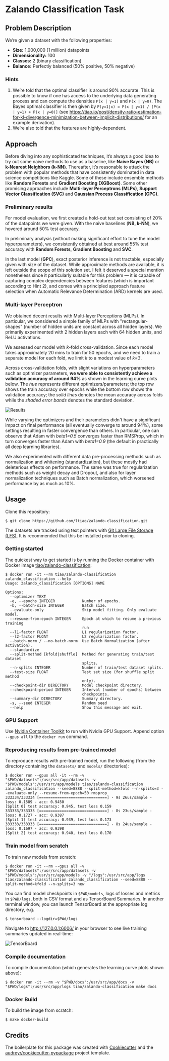 # Zalando Classification Task

## Problem Description

We’re given a dataset with the following properties:

* **Size:** 1,000,000 (1 million) datapoints
* **Dimensionality:** 100
* **Classes:** 2 (binary classification)
* **Balance:** Perfectly balanced (50% positive, 50% negative)

### Hints

1. We’re told that the optimal classifier is around 90% accurate. This is 
   possible to know if one has access to the underlying data generating process 
   and can compute the densities `P(x | y=1)` and `P(x | y=0)`. 
   The Bayes optimal classifier is then given by `P(y=1|x) = P(x | y=1) / [P(x | y=1) + P(x | y=0)]` 
   (see https://tiao.io/post/density-ratio-estimation-for-kl-divergence-minimization-between-implicit-distributions/ 
   for an example derivation).
2. We’re also told that the features are highly-dependent.

## Approach

Before diving into any sophisticated techniques, it’s always a good idea to try
out some naive methods to use as a baseline, like **Naive Bayes (NB)** or 
**k-Nearest Neighbors (k-NN)**. 
Thereafter, it’s reasonable to attack the problem with popular methods that 
have consistently dominated in data science competitions like Kaggle. Some of 
these include ensemble methods like **Random Forests** and **Gradient Boosting (XGBoost)**. 
Some other promising approaches include **Multi-layer Perceptrons (MLPs)**, 
**Support Vector Classification (SVC)** and **Gaussian Process Classification (GPC)**. 

### Preliminary results

For model evaluation, we first created a hold-out test set  consisting of 20% 
of the datapoints we were given. With the naive baselines (**NB, k-NN**), we 
hovered around 50% test accuracy.

In preliminary analysis (without making significant effort to tune the model 
hyperparameters), we consistently obtained at best around 55% test accuracy 
with **Random Forests**, **Gradient Boosting** and **SVC**.

In the last model (**GPC**), exact posterior inference is not tractable, 
especially given with size of the dataset. While approximate methods are 
available, it is left outside the scope of this solution set. I felt it 
deserved a special mention nonetheless since it particularly suitable for this 
problem — it is capable of capturing complex dependencies between features
(which is important according to Hint 2), and comes with a principled approach
feature selection when Automatic Relevance Determination (ARD) kernels are used.

### **Multi-layer Perceptron**

We obtained decent results with Multi-layer Perceptions (MLPs). In particular, 
we considered a simple family of MLPs with "rectangular-shapes" (number 
of hidden units are constant across all hidden layers). We primarily 
experimented with 2 hidden layers each with 64 hidden units, and ReLU 
activations.

We assessed our model with *k*-fold cross-validation. Since each model takes 
approximately 20 mins to train for 50 epochs, and we need to train a separate 
model for each fold, we limit *k* to a modest value of *k=3*.

Across cross-validation folds, with slight variations on hyperparameters such
as optimizer parameters, **we were able to consistently achieve a validation accuracy of around 94%** as shown in the learning curve plots below. 
The *hue* represents different optimizers/parameters; the top row shows the 
train accuracy over epochs while the bottom row shows the validation accuracy;
the *solid lines* denotes the mean accuracy across folds while the *shaded 
error bands* denotes the standard deviation.

![Results](results-2.hires.png)

While varying the optimizers and their parameters didn't have a significant 
impact on final performance (all eventually converge to around 94%), some 
settings resulting in faster convergence than others. In particular, one can
observe that Adam with *beta1=0.5* converges faster than RMSProp, which in turn
converges faster than Adam with *beta1=0.9* (the default in practically all 
deep learning libraries).

We also experimented with different data pre-processing methods such as 
normalization and whitening (standardization), but these mostly had deleterious 
effects on performance. The same was true for regularization methods such as 
weight decay and Dropout, and also for layer normalization techniques such as 
Batch normalization, which worsened performance by as much as 10%.

## Usage

Clone this repository:

```
$ git clone https://github.com/ltiao/zalando-classification.git
```

The datasets are tracked using text pointers with [Git Large File Storage (LFS)](https://git-lfs.github.com/).
It is recommended that this be installed prior to cloning.

### Getting started

The quickest way to get started is by running the Docker container with Docker 
image [tiao/zalando-classification](https://hub.docker.com/repository/docker/tiao/zalando-classification):

```console
$ docker run -it --rm tiao/zalando-classification zalando_classification --help
Usage: zalando_classification [OPTIONS] NAME

Options:
  --optimizer TEXT
  -e, --epochs INTEGER            Number of epochs.
  -b, --batch-size INTEGER        Batch size.
  --evaluate-only                 Skip model fitting. Only evaluate model.
  --resume-from-epoch INTEGER     Epoch at which to resume a previous training
                                  run
  --l1-factor FLOAT               L1 regularization factor.
  --l2-factor FLOAT               L2 regularization factor.
  --batch-norm / --no-batch-norm  Use Batch Normalization (after activation).
  --standardize
  --split-method [kfold|shuffle]  Method for generating train/test dataset
                                  splits.
  --n-splits INTEGER              Number of train/test dataset splits.
  --test-size FLOAT               Test set size (for shuffle split method
                                  only).
  --checkpoint-dir DIRECTORY      Model checkpoint directory.
  --checkpoint-period INTEGER     Interval (number of epochs) between
                                  checkpoints.
  --summary-dir DIRECTORY         Summary directory.
  -s, --seed INTEGER              Random seed
  --help                          Show this message and exit.
```

### GPU Support

Use [Nvidia Container Toolkit](https://github.com/NVIDIA/nvidia-docker/blob/master/README.md#quickstart) to run with Nvidia GPU Support. Append option `--gpus all` to
the `docker run` command.

### Reproducing results from pre-trained model

To reproduce results with pre-trained model, run the following (from the 
directory containing the `datasets/` and `models/` directories):

```console
$ docker run --gpus all -it --rm -v "$PWD/datasets":/usr/src/app/datasets -v "$PWD/models":/usr/src/app/models tiao/zalando-classification zalando_classification --seed=8888 --split-method=kfold --n-splits=3 --evaluate-only --resume-from-epoch=50 rmsprop
333334/333334 [==============================] - 9s 26us/sample - loss: 0.1589 - acc: 0.9450
[Split 0] test accuracy: 0.945, test loss 0.159
333333/333333 [==============================] - 8s 23us/sample - loss: 0.1727 - acc: 0.9387
[Split 1] test accuracy: 0.939, test loss 0.173
333333/333333 [==============================] - 8s 24us/sample - loss: 0.1697 - acc: 0.9398
[Split 2] test accuracy: 0.940, test loss 0.170
```

### Train model from scratch

To train new models from scratch:

```console
$ docker run -it --rm --gpus all -v "$PWD/datasets":/usr/src/app/datasets -v "$PWD/models":/usr/src/app/models -v "/logs":/usr/src/app/logs tiao/zalando-classification zalando_classification --seed=8888 --split-method=kfold --n-splits=3 new  
```

You can find model checkpoints in `$PWD/models`, logs of losses and metrics in 
`$PWD/logs`, both in CSV format and as TensorBoard Summaries. In another 
terminal window, you can launch TensorBoard at the appropriate log directory, e.g.

```console
$ tensorboard --logdir=$PWd/logs
```

Navigate to http://127.0.0.1:6006/ in your browser to see live training 
summaries updated in real-time:

![TensorBoard](tensorboard.png)

### Compile documentation

To compile documentation (which generates the learning curve plots shown above):

```console
$ docker run -it --rm -v "$PWD/docs":/usr/src/app/docs -v "$PWD/logs":/usr/src/app/logs tiao/zalando-classification make docs
```

### Docker Build

To build the image from scratch:

```console
$ make docker-build
```

## Credits

The boilerplate for this package was created with [Cookiecutter] and the 
[audreyr/cookiecutter-pypackage] project template.

[Cookiecutter]: https://github.com/audreyr/cookiecutter
[audreyr/cookiecutter-pypackage]: https://github.com/audreyr/cookiecutter-pypackage
